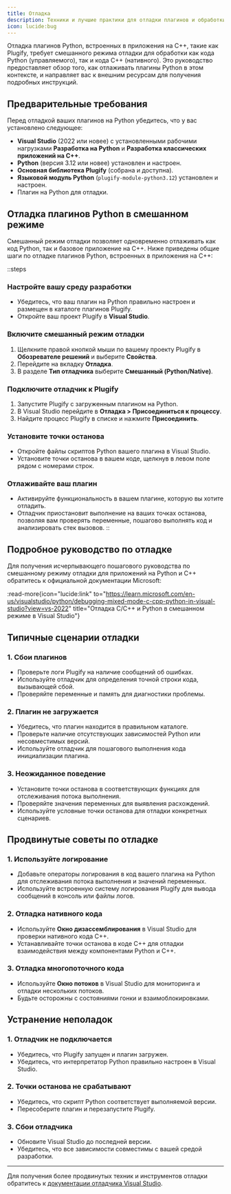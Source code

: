 ```yaml
---
title: Отладка
description: Техники и лучшие практики для отладки плагинов и обработки ошибок в процессе разработки языкового модуля Python.
icon: lucide:bug
---
```


Отладка плагинов Python, встроенных в приложения на C++, такие как Plugify, требует смешанного режима отладки для обработки как кода Python (управляемого), так и кода C++ (нативного). Это руководство предоставляет обзор того, как отлаживать плагины Python в этом контексте, и направляет вас к внешним ресурсам для получения подробных инструкций.

## **Предварительные требования**

Перед отладкой ваших плагинов на Python убедитесь, что у вас установлено следующее:

- **Visual Studio** (2022 или новее) с установленными рабочими нагрузками **Разработка на Python** и **Разработка классических приложений на C++**.
- **Python** (версия 3.12 или новее) установлен и настроен.
- **Основная библиотека Plugify** (собрана и доступна).
- **Языковой модуль Python** (`plugify-module-python3.12`) установлен и настроен.
- Плагин на Python для отладки.

## **Отладка плагинов Python в смешанном режиме**

Смешанный режим отладки позволяет одновременно отлаживать как код Python, так и базовое приложение на C++. Ниже приведены общие шаги по отладке плагинов Python, встроенных в приложения на C++:

::steps
### **Настройте вашу среду разработки**
- Убедитесь, что ваш плагин на Python правильно настроен и размещен в каталоге плагинов Plugify.
- Откройте ваш проект Plugify в **Visual Studio**.

### **Включите смешанный режим отладки**
1. Щелкните правой кнопкой мыши по вашему проекту Plugify в **Обозревателе решений** и выберите **Свойства**.
2. Перейдите на вкладку **Отладка**.
3. В разделе **Тип отладчика** выберите **Смешанный (Python/Native)**.

### **Подключите отладчик к Plugify**
1. Запустите Plugify с загруженным плагином на Python.
2. В Visual Studio перейдите в **Отладка > Присоединиться к процессу**.
3. Найдите процесс Plugify в списке и нажмите **Присоединить**.

### **Установите точки останова**
- Откройте файлы скриптов Python вашего плагина в Visual Studio.
- Установите точки останова в вашем коде, щелкнув в левом поле рядом с номерами строк.

### **Отлаживайте ваш плагин**
- Активируйте функциональность в вашем плагине, которую вы хотите отладить.
- Отладчик приостановит выполнение на ваших точках останова, позволяя вам проверять переменные, пошагово выполнять код и анализировать стек вызовов.
::

## **Подробное руководство по отладке**

Для получения исчерпывающего пошагового руководства по смешанному режиму отладки для приложений на Python и C++ обратитесь к официальной документации Microsoft:

:read-more{icon="lucide:link" to="https://learn.microsoft.com/en-us/visualstudio/python/debugging-mixed-mode-c-cpp-python-in-visual-studio?view=vs-2022" title="Отладка C/C++ и Python в смешанном режиме в Visual Studio"}

## **Типичные сценарии отладки**

### **1. Сбои плагинов**
- Проверьте логи Plugify на наличие сообщений об ошибках.
- Используйте отладчик для определения точной строки кода, вызывающей сбой.
- Проверяйте переменные и память для диагностики проблемы.

### **2. Плагин не загружается**
- Убедитесь, что плагин находится в правильном каталоге.
- Проверьте наличие отсутствующих зависимостей Python или несовместимых версий.
- Используйте отладчик для пошагового выполнения кода инициализации плагина.

### **3. Неожиданное поведение**
- Установите точки останова в соответствующих функциях для отслеживания потока выполнения.
- Проверяйте значения переменных для выявления расхождений.
- Используйте условные точки останова для отладки конкретных сценариев.

## **Продвинутые советы по отладке**

### **1. Используйте логирование**
- Добавьте операторы логирования в код вашего плагина на Python для отслеживания потока выполнения и значений переменных.
- Используйте встроенную систему логирования Plugify для вывода сообщений в консоль или файлы логов.

### **2. Отладка нативного кода**
- Используйте **Окно дизассемблирования** в Visual Studio для проверки нативного кода C++.
- Устанавливайте точки останова в коде C++ для отладки взаимодействия между компонентами Python и C++.

### **3. Отладка многопоточного кода**
- Используйте **Окно потоков** в Visual Studio для мониторинга и отладки нескольких потоков.
- Будьте осторожны с состояниями гонки и взаимоблокировками.

## **Устранение неполадок**

### **1. Отладчик не подключается**
- Убедитесь, что Plugify запущен и плагин загружен.
- Убедитесь, что интерпретатор Python правильно настроен в Visual Studio.

### **2. Точки останова не срабатывают**
- Убедитесь, что скрипт Python соответствует выполняемой версии.
- Пересоберите плагин и перезапустите Plugify.

### **3. Сбои отладчика**
- Обновите Visual Studio до последней версии.
- Убедитесь, что все зависимости совместимы с вашей средой разработки.

---

Для получения более продвинутых техник и инструментов отладки обратитесь к [документации отладчика Visual Studio](https://learn.microsoft.com/en-us/visualstudio/debugger/?view=vs-2022).